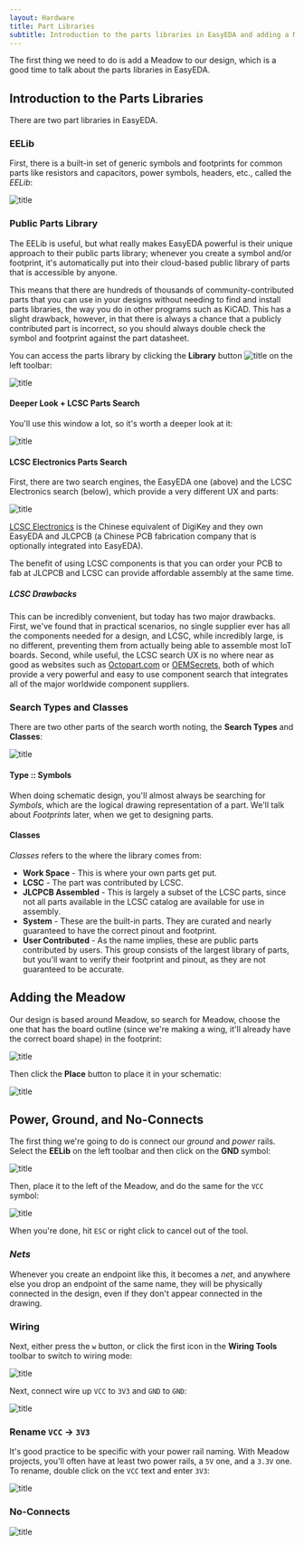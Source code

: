 ```yaml
---
layout: Hardware
title: Part Libraries
subtitle: Introduction to the parts libraries in EasyEDA and adding a Meadow symbol to the design.
---
```


The first thing we need to do is add a Meadow to our design, which is a good time to talk about the parts libraries in EasyEDA.

## Introduction to the Parts Libraries

There are two part libraries in EasyEDA. 

### EELib

First, there is a built-in set of generic symbols and footprints for common parts like resistors and capacitors, power symbols, headers, etc., called the _EELib_:

![title](EELib.png)

### Public Parts Library

The EELib is useful, but what really makes EasyEDA powerful is their unique approach to their public parts library; whenever you create a symbol and/or footprint, it's automatically put into their cloud-based public library of parts that is accessible by anyone.

This means that there are hundreds of thousands of community-contributed parts that you can use in your designs without needing to find and install parts libraries, the way you do in other programs such as KiCAD. This has a slight drawback, however, in that there is always a chance that a publicly contributed part is incorrect, so you should always double check the symbol and footprint against the part datasheet.

You can access the parts library by clicking the **Library** button ![title](Library_Button.png) on the left toolbar:

![title](Public_Parts_Library_Meadow.png)

#### Deeper Look + LCSC Parts Search

You'll use this window a lot, so it's worth a deeper look at it:

![title](Library_Meadow.png)

#### LCSC Electronics Parts Search

First, there are two search engines, the EasyEDA one (above) and the LCSC Electronics search (below), which provide a very different UX and parts:

![title](LCSC_Search.png)

[LCSC Electronics](https://lcsc.com/) is the Chinese equivalent of DigiKey and they own EasyEDA and JLCPCB (a Chinese PCB fabrication company that is optionally integrated into EasyEDA).

The benefit of using LCSC components is that you can order your PCB to fab at JLCPCB and LCSC can provide affordable assembly at the same time.  

##### LCSC Drawbacks

This can be incredibly convenient, but today has two major drawbacks. First, we've found that in practical scenarios, no single supplier ever has all the components needed for a design, and LCSC, while incredibly large, is no different, preventing them from actually being able to assemble most IoT boards. Second, while useful, the LCSC search UX is no where near as good as websites such as [Octopart.com](https://octopart.com/) or [OEMSecrets](https://www.oemsecrets.com/), both of which provide a very powerful and easy to use component search that integrates all of the major worldwide component suppliers.

### Search Types and Classes

There are two other parts of the search worth noting, the **Search Types** and **Classes**:

![title](Search_Types.png)

#### Type :: Symbols

When doing schematic design, you'll almost always be searching for _Symbols_, which are the logical drawing representation of a part. We'll talk about _Footprints_ later, when we get to designing parts.

#### Classes

_Classes_ refers to the where the library comes from:

 * **Work Space** - This is where your own parts get put.
 * **LCSC** - The part was contributed by LCSC.
 * **JLCPCB Assembled** - This is largely a subset of the LCSC parts, since not all parts available in the LCSC catalog are available for use in assembly.
 * **System** - These are the built-in parts. They are curated and nearly guaranteed to have the correct pinout and footprint.
 * **User Contributed** - As the name implies, these are public parts contributed by users. This group consists of the largest library of parts, but you'll want to verify their footprint and pinout, as they are not guaranteed to be accurate.

## Adding the Meadow

Our design is based around Meadow, so search for Meadow, choose the one that has the board outline (since we're making a wing, it'll already have the correct board shape) in the footprint:

![title](Meadow_Search.png)

Then click the **Place** button to place it in your schematic:

![title](Meadow_Placement.png)

## Power, Ground, and No-Connects

The first thing we're going to do is connect our _ground_ and _power_ rails. Select the **EELib** on the left toolbar and then click on the **GND** symbol:

![title](EELib_GND_PWR.png)

Then, place it to the left of the Meadow, and do the same for the `VCC` symbol:

![title](GND_VCC_Placement.png)

When you're done, hit `ESC` or right click to cancel out of the tool.

### _Nets_

Whenever you create an endpoint like this, it becomes a _net_, and anywhere else you drop an endpoint of the same name, they will be physically connected in the design, even if they don't appear connected in the drawing.

### Wiring

Next, either press the `w` button, or click the first icon in the **Wiring Tools** toolbar to switch to wiring mode:

![title](Wiring_Tools.png)

Next, connect wire up `VCC` to `3V3` and `GND` to `GND`:

![title](Wiring_GND_VCC.png)

### Rename `VCC` -> `3V3`

It's good practice to be specific with your power rail naming. With Meadow projects, you'll often have at least two power rails, a `5V` one, and a `3.3V` one. To rename, double click on the `VCC` text and enter `3V3`:

![title](VCC_Rename.png)

### No-Connects



![title](No_Connect_Flag_Tool.png)
